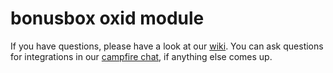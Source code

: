 # bonusbox oxid module

If you have questions, please have a look at our [wiki](https://github.com/bonusboxme/oxid/wiki).
You can ask questions for integrations in our [campfire chat](https://bonusbox.campfirenow.com/76f5d), if anything else comes up.
